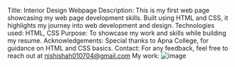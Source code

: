 Title: Interior Design Webpage
Description: This is my first web page showcasing my web page development skills. Built using HTML and CSS, it highlights my journey into web development and design.
Technologies used: HTML, CSS
Purpose: To showcase my work and skills while building my resume.
Acknowledgements: Special thanks to Apna College, for guidance on HTML and CSS basics.
Contact: For any feedback, feel free to reach out at nishishah010704@gmail.com
My work:
![image](https://github.com/nishishah01/design2/assets/160400446/c5047e6a-1b20-43b2-b803-e761484d8903)
